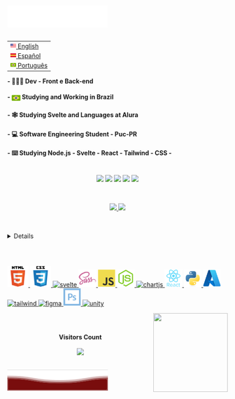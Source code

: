 <img src="images/header_en.svg"></img>
<table align="right">
 <tr><td><a href="README.md"><img src="images/us-flag.png" height="13"> English</a></td></tr>
 <tr><td><a href="README_sp.md"><img src="images/sp-flag.png" height="13"> Español</a></td></tr>
 <tr><td><a href="README_br.md"><img src="images/br-flag.png" height="13"> Português</a></td></tr>
</table>
<div class="left" align="left" display="flex" flex-direction="column">
 <h4>- 👨🏽‍💻 Dev - Front e Back-end</h4>
 <h4>-  <img src="images/br-flag.png" height="20" align="center">  Studying and Working in Brazil
 <h4>- 🕸️ Studying Svelte and Languages at Alura</h4>
 <h4>- 💻 Software Engineering Student - Puc-PR</h4>
 <h4>- ⌨️ Studying Node.js - Svelte - React - Tailwind - CSS -</h4>
</div>
 <br>
 <div>
 <div class= "connectWithMe" align="center">
  <a href = "mailto:victorgabrielnamelo@gmail.com"><img src="https://img.shields.io/badge/-Gmail-%23333?style=for-the-badge&logo=gmail&logoColor=white" target="_blank"></a>
  <a href="https://www.linkedin.com/in/victorgnascimento/" target="_blank"><img src="https://img.shields.io/badge/-LinkedIn-%230077B5?style=for-the-badge&logo=linkedin&logoColor=white" target="_blank"></a>
  <a href="https://www.coursera.org/user/c64b35a0a3552907b1a917c0f2ec2f2d" target="_blank"><img src="https://img.shields.io/badge/Coursera-0056D2?style=for-the-badge&logo=Coursera&logoColor=white" target="_blank"></a>
  <a href="https://www.instagram.com/victorgbn_" target="_blank"><img src="https://img.shields.io/badge/-Instagram-%23E4405F?style=for-the-badge&logo=instagram&logoColor=white" target="_blank"></a>
  <a href="https://discord.gg/daXXcGSn" target="_blank"><img src="https://img.shields.io/badge/Discord-7289DA?style=for-the-badge&logo=discord&logoColor=white" target="_blank"></a> 
 </div>
  
  ##
 
 <br> 
 
 <div align="center">
  <a href="https://victorgabrielnascimento">
  <img height="180em" src="https://github-readme-stats.vercel.app/api?username=victorgabrielnascimento&show_icons=true&theme=tokyonight&include_all_commits=true&count_private=true"/>
  <img height="180em" src="https://github-readme-stats.vercel.app/api/top-langs/?username=victorgabrielnascimento&layout=compact&langs_count=7&theme=tokyonight"/>
</div>

 ##
<br>
  <details> 
  <summary><h2>🥇 Certificates and Degrees Activity 🥇</h2></summary>

   <details>
    <summary><h4>Coursera - Google Foundations of Project Management </h4></summary>
    
   </details>
   <details>
    <summary><h4>Coursera - Google Technical Support Fundamentals </h4></summary>
   </details>
   
   <details>
    <summary><h4>Coursera - IBM Full Stack Software Developer Assessment </h4></summary>
   </details>
   
   <details>
    <summary><h4> NTT DATA - SAP ABAP Academy</h4></summary>
   </details>

   <details>
    <summary><h4> Bradesco Foundation - Advenced HTML</h4></summary>
   </details>
   
   <details>
    <summary><h4> Bradesco Foundation - I.T Systems Projects </h4></summary>
   </details>  
   
   <details>
    <summary><h4> Bradesco Foundation - Project Management </h4></summary>
   </details>
 
   <details>
    <summary><h4> Bradesco Foundation - Introduction to HTML, CSS and JavaScript </h4></summary>
   </details>
 
   <details>
    <summary><h4> Brasil+Digital Support Microsoft - AI for Financial Services</h4></summary>
   </details> 
   
   <details>
    <summary><h4> Brasil+Digital Support Microsoft - AI Strategy to Drive Business Value</h4></summary>
   </details> 
   
   <details>
    <summary><h4> Brasil+Digital Support Microsoft - Principles Guiding the Responsible Use of AI</h4></summary>
   </details> 
   
   <details>
    <summary><h4> Workover Academy - Sass</h4></summary>
    <a href="https://drive.google.com/file/d/1fIADZ-LersoCVZSAalK66OQdvDf37GuO/view?usp=sharing">
     <img src="images/sp-flag.png" alt="Descrição da Imagem">
    </a>
   </details> 
     
   <details>
    <summary><h4> Workover Academy - HTML 5</h4></summary>
   </details> 
   
   <details>
    <summary><h4> Workover Academy - Soft Skills</h4></summary>
   </details>
   
   <details>
    <summary><h4> Workover Academy - Google Cloud</h4></summary>
   </details>
   
   <details>
    <summary><h4> Workover Academy - Comunication</h4></summary>
   </details> 
   
   <details>
    <summary><h4> Workover Academy - Leadership and People Management</h4></summary>
   </details>
</details>
  
 ##
<br>
<div>
 <p align="left"> 
 <a href="https://www.w3.org/html/" target="_blank" rel="noreferrer"> <img src="https://raw.githubusercontent.com/devicons/devicon/master/icons/html5/html5-original-wordmark.svg" alt="html5" width="48" height="48"/> </a>
 <a href="https://www.w3schools.com/css/" target="_blank" rel="noreferrer"> <img src="https://raw.githubusercontent.com/devicons/devicon/master/icons/css3/css3-original-wordmark.svg" alt="css3" width="48" height="48"/> </a>
 <a href="https://svelte.dev" target="_blank" rel="noreferrer"> <img src="https://upload.wikimedia.org/wikipedia/commons/1/1b/Svelte_Logo.svg" alt="svelte" width="40" height="40"/> </a>
 <a href="https://sass-lang.com" target="_blank" rel="noreferrer"> <img src="https://raw.githubusercontent.com/devicons/devicon/master/icons/sass/sass-original.svg" alt="sass" width="40" height="40"/> </a>
 <a href="https://developer.mozilla.org/en-US/docs/Web/JavaScript" target="_blank" rel="noreferrer"> <img src="https://raw.githubusercontent.com/devicons/devicon/master/icons/javascript/javascript-original.svg" alt="javascript" width="40" height="40"/> </a>
 <a href="https://nodejs.org" target="_blank" rel="noreferrer"> <img src="https://raw.githubusercontent.com/devicons/devicon/master/icons/nodejs/nodejs-original.svg" alt="nodejs" width="40" height="40"/> </a>
 <a href="https://www.chartjs.org" target="_blank" rel="noreferrer"> <img src="https://www.chartjs.org/media/logo-title.svg" alt="chartjs" width="40" height="40"/> </a>
 <a href="https://reactjs.org/" target="_blank" rel="noreferrer"> <img src="https://raw.githubusercontent.com/devicons/devicon/master/icons/react/react-original-wordmark.svg" alt="react" width="40" height="40"/> </a>
 <a href="https://www.python.org" target="_blank" rel="noreferrer"> <img src="https://raw.githubusercontent.com/devicons/devicon/master/icons/python/python-original.svg" alt="python" width="40" height="40"/> </a>
  <img alt="von-AZ" height="40" width="40" src="https://raw.githubusercontent.com/devicons/devicon/master/icons/azure/azure-original.svg">
 <a href="https://tailwindcss.com/" target="_blank" rel="noreferrer"> <img src="https://www.vectorlogo.zone/logos/tailwindcss/tailwindcss-icon.svg" alt="tailwind" width="40" height="40"/> </a>
 <a href="https://www.figma.com/" target="_blank" rel="noreferrer"> <img src="https://www.vectorlogo.zone/logos/figma/figma-icon.svg" alt="figma" width="40" height="40"/> </a>
 <a href="https://www.photoshop.com/en" target="_blank" rel="noreferrer"> <img src="https://raw.githubusercontent.com/devicons/devicon/master/icons/photoshop/photoshop-line.svg" alt="photoshop" width="40" height="40"/> </a>
 <a href="https://unity.com/" target="_blank" rel="noreferrer"> <img src="https://www.vectorlogo.zone/logos/unity3d/unity3d-icon.svg" alt="unity" width="40" height="40"/> </a>
</p>
 
  <a href="https://www.instagram.com/victorgbn_/" target="_blank"><img align=right height="180" width="170" src="https://media.giphy.com/media/2bB04zzMxjTqHcYU95/giphy.gif" target="_blank"></a> 
</div>
  
  ##

 <br><p align="center"><b>Visitors Count</b></p>  
<p align="center"><img align="center" src="https://profile-counter.glitch.me/{victorgabrielnascimento}/count.svg" /></p> 
<br></div>
<img src="images/header_end.svg"></img>
